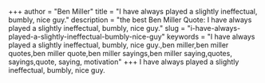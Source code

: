 +++
author = "Ben Miller"
title = "I have always played a slightly ineffectual, bumbly, nice guy."
description = "the best Ben Miller Quote: I have always played a slightly ineffectual, bumbly, nice guy."
slug = "i-have-always-played-a-slightly-ineffectual-bumbly-nice-guy"
keywords = "I have always played a slightly ineffectual, bumbly, nice guy.,ben miller,ben miller quotes,ben miller quote,ben miller sayings,ben miller saying,quotes, sayings,quote, saying, motivation"
+++
I have always played a slightly ineffectual, bumbly, nice guy.
